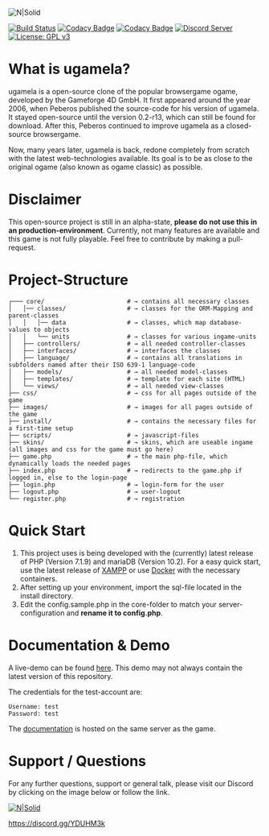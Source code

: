 ![N|Solid](https://mamen.at/ugamela/images/logo.png)

[![Build Status](https://travis-ci.org/mamen/ugamela.svg?branch=master)](https://travis-ci.org/mamen/ugamela)
[![Codacy Badge](https://api.codacy.com/project/badge/Grade/4d0fb3f129a8413e820144e6fba280e1)](https://www.codacy.com/app/mamen/ugamela?utm_source=github.com&amp;utm_medium=referral&amp;utm_content=mamen/ugamela&amp;utm_campaign=Badge_Grade)
[![Codacy Badge](https://api.codacy.com/project/badge/Coverage/4d0fb3f129a8413e820144e6fba280e1)](https://www.codacy.com/app/mamen/ugamela?utm_source=github.com&amp;utm_medium=referral&amp;utm_content=mamen/ugamela&amp;utm_campaign=Badge_Coverage)
[![Discord Server](https://discordapp.com/api/guilds/339129999082913794/embed.png)](https://discord.gg/YDUHM3k)
[![License: GPL v3](https://img.shields.io/badge/License-GPL%20v3-blue.svg)](./LICENSE)

# What is ugamela?

ugamela is a open-source clone of the popular browsergame ogame, developed by the Gameforge 4D GmbH. It first appeared around the year 2006, when Peberos published the source-code for his version of ugamela. It stayed open-source until the version 0.2-r13, which can still be found for download. After this, Peberos continued to improve ugamela as a closed-source browsergame.

Now, many years later, ugamela is back, redone completely from scratch with the latest web-technologies available. Its goal is to be as close to the original ogame (also known as ogame classic) as possible.

# Disclaimer

This open-source project is still in an alpha-state, **please do not use this in an production-environment**. Currently, not many features are available and this game is not fully playable. Feel free to contribute by making a pull-request.

# Project-Structure

```shell
┌─── core/                       # → contains all necessary classes
│   │── classes/                 # → classes for the ORM-Mapping and parent-classes
│   │   │── data                 # → classes, which map database-values to objects
│   │   └── units                # → classes for various ingame-units
│   ├── controllers/             # → all needed controller-classes
│   ├── interfaces/              # → interfaces the classes
│   ├── language/                # → contains all translations in subfolders named after their ISO 639-1 language-code
│   ├── models/                  # → all needed model-classes
│   ├── templates/               # → template for each site (HTML)
│   └── views/                   # → all needed view-classes
├── css/                         # → css for all pages outside of the game
├── images/                      # → images for all pages outside of the game
├── install/                     # → contains the necessary files for a first-time setup
├── scripts/                     # → javascript-files
├── skins/                       # → skins, which are useable ingame (all images and css for the game must go here)
├── game.php                     # → the main php-file, which dynamically loads the needed pages
├── index.php                    # → redirects to the game.php if logged in, else to the login-page
├── login.php                    # → login-form for the user
├── logout.php                   # → user-logout
└── register.php                 # → registration
```

# Quick Start

1.  This project uses is being developed with the (currently) latest release of PHP (Version 7.1.9) and mariaDB (Version 10.2). For a easy quick start, use the latest release of [XAMPP](https://www.apachefriends.org/de/download.html) or use [Docker](https://www.docker.com) with the necessary containers.
2.  After setting up your environment, import the sql-file located in the install directory.
3.  Edit the config.sample.php in the core-folder to match your server-configuration and **rename it to config.php**.

# Documentation & Demo

A live-demo can be found [here](https://ugamela.mamen.at). This demo may not always contain the latest version of this repository.

The credentials for the test-account are:

```
Username: test
Password: test
```

The [documentation](https://ugamela.mamen.at/docs) is hosted on the same server as the game.


# Support / Questions

For any further questions, support or general talk, please visit our Discord by clicking on the image below or follow the link.

[![N|Solid](https://t5.rbxcdn.com/18108a5641ff1becc8dfa20aed634d1f)](https://discord.gg/YDUHM3k)

https://discord.gg/YDUHM3k
